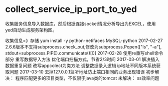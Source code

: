 # collect_service_ip_port_to_yed
收集服务信息导入数据库，然后根据连接socket情况分析导出为EXCEL，使用yed自动生成服务架构图。


收集信息=》存储
yum install -y python-netifaces MySQL-python
2017-02-27
    2.6.6版本不支持subprocess.check_out,修改为subprocess.Popen(["ls", "-a"], stdout=subprocess.PIPE).communicate()[0]
2017-02-28
    使用re重写shell命令部分
    重写数据导入方法
    优化端口扫描方式，节省2/3时间
2017-03-01
    解决插入数据重复问题
    改写appcolect为类方法
    调整数据录入逻辑
    ip地址不同版本系统获取问题
2017-03-10
    去掉127.0.0.1监听地址防止端口相同的业务出现错误
初步解决：
    程序匹配更多的项目类型，不仅限于java类的tomcat
未解决：
    ss效率问题